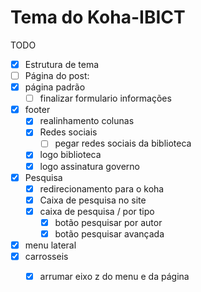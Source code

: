# Tema do Koha-IBICT

TODO
- [x] Estrutura de tema
- [ ] Página do post:
- [x] página padrão
    - [ ] finalizar formulario informações 
- [x] footer 
    - [x] realinhamento colunas
    - [x] Redes sociais
        - [ ] pegar redes sociais da biblioteca
    - [x] logo biblioteca
    - [x] logo assinatura governo
- [x] Pesquisa
    - [x] redirecionamento para o koha
    - [x] Caixa de pesquisa no site
    - [x] caixa de pesquisa / por tipo
        - [X] botão pesquisar por autor 
        - [X] botão pesquisar avançada
- [X] menu lateral 
- [X] carrosseis 
    - [X] arrumar eixo z do menu e da página






